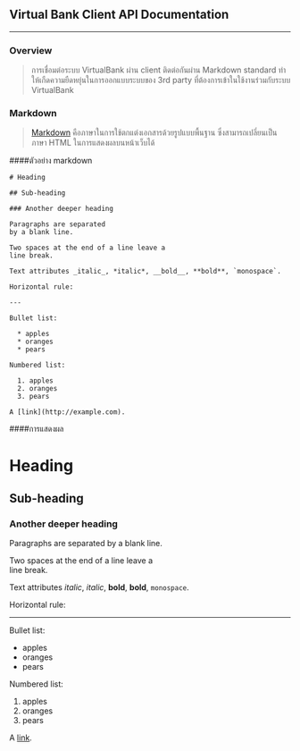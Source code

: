 ## Virtual Bank Client API Documentation
---

### Overview
> การเชื่อมต่อระบบ VirtualBank ผ่าน client ติดต่อกันผ่าน Markdown standard ทำให้เกืดความยืดหยุ่นในการออกแบบระบบของ 3rd party ที่ต้องการเข้าในใช้งานร่วมกับระบบ VirtualBank

### Markdown
> [Markdown](https://en.wikipedia.org/wiki/Markdown#Example) คือภาษาในการใช้ตกแต่งเอกสารด้วยรูปแบบพื้นฐาน ซึ่งสามารถเปลี่ยนเป็นภาษา HTML ในการแสดงผลบนหน้าเว็บได้


####ตัวอย่าง markdown

```
# Heading

## Sub-heading

### Another deeper heading
 
Paragraphs are separated
by a blank line.

Two spaces at the end of a line leave a  
line break.

Text attributes _italic_, *italic*, __bold__, **bold**, `monospace`.

Horizontal rule:

---

Bullet list:

  * apples
  * oranges
  * pears

Numbered list:

  1. apples
  2. oranges
  3. pears

A [link](http://example.com).
```

####การแสดงผล 

# Heading

## Sub-heading

### Another deeper heading
 
Paragraphs are separated
by a blank line.

Two spaces at the end of a line leave a  
line break.

Text attributes _italic_, *italic*, __bold__, **bold**, `monospace`.

Horizontal rule:

---

Bullet list:

  * apples
  * oranges
  * pears

Numbered list:

  1. apples
  2. oranges
  3. pears

A [link](http://example.com).
